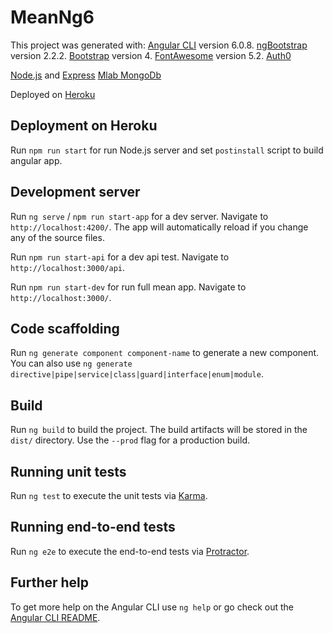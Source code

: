 # MeanNg6

This project was generated with: 
[Angular CLI](https://github.com/angular/angular-cli) version 6.0.8.
[ngBootstrap](https://ng-bootstrap.github.io) version 2.2.2.
[Bootstrap](https://getbootstrap.com/) version 4.
[FontAwesome](https://fontawesome.com/) version 5.2.
[Auth0](https://auth0.com/)

[Node.js](https://nodejs.org) and [Express](http://expressjs.com)
[Mlab MongoDb](https://mlab.com/)

Deployed on [Heroku](https://heroku.com/)

## Deployment on Heroku

Run `npm run start` for run Node.js server and set `postinstall` script to build angular app.

## Development server

Run `ng serve` / `npm run start-app` for a dev server. Navigate to `http://localhost:4200/`. The app will automatically reload if you change any of the source files.

Run `npm run start-api` for a dev api test. Navigate to `http://localhost:3000/api`.

Run `npm run start-dev` for run full mean app. Navigate to `http://localhost:3000/`. 

## Code scaffolding

Run `ng generate component component-name` to generate a new component. You can also use `ng generate directive|pipe|service|class|guard|interface|enum|module`.

## Build

Run `ng build` to build the project. The build artifacts will be stored in the `dist/` directory. Use the `--prod` flag for a production build.

## Running unit tests

Run `ng test` to execute the unit tests via [Karma](https://karma-runner.github.io).

## Running end-to-end tests

Run `ng e2e` to execute the end-to-end tests via [Protractor](http://www.protractortest.org/).

## Further help

To get more help on the Angular CLI use `ng help` or go check out the [Angular CLI README](https://github.com/angular/angular-cli/blob/master/README.md).